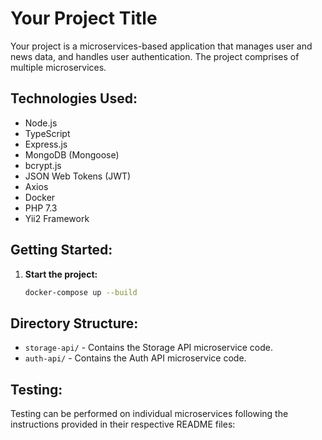 # Your Project Title

Your project is a microservices-based application that manages user and news data, and handles user authentication. The project comprises of multiple microservices.


## Technologies Used:

- Node.js
- TypeScript
- Express.js
- MongoDB (Mongoose)
- bcrypt.js
- JSON Web Tokens (JWT)
- Axios
- Docker
- PHP 7.3
- Yii2 Framework

## Getting Started:


1. **Start the project:**
    ```bash
    docker-compose up --build
    ```

## Directory Structure:

- `storage-api/` - Contains the Storage API microservice code.
- `auth-api/` - Contains the Auth API microservice code.

## Testing:

Testing can be performed on individual microservices following the instructions provided in their respective README files:
